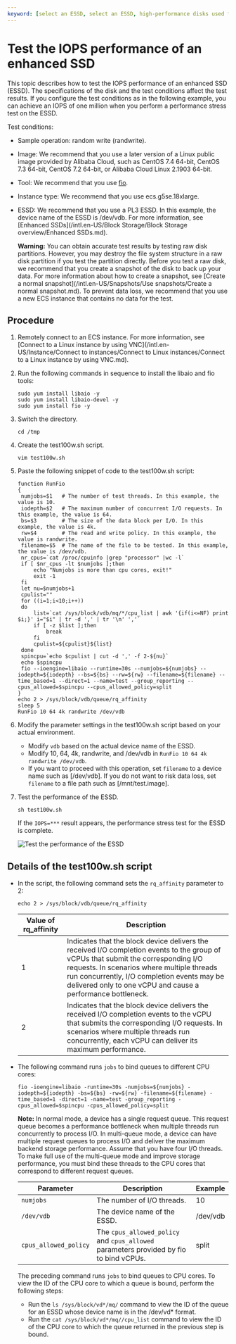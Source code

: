 ```yaml
---
keyword: [select an ESSD, select an ESSD, high-performance disks used for databases, ECS]
---
```


# Test the IOPS performance of an enhanced SSD

This topic describes how to test the IOPS performance of an enhanced SSD \(ESSD\). The specifications of the disk and the test conditions affect the test results. If you configure the test conditions as in the following example, you can achieve an IOPS of one million when you perform a performance stress test on the ESSD.

Test conditions:

-   Sample operation: random write \(randwrite\).
-   Image: We recommend that you use a later version of a Linux public image provided by Alibaba Cloud, such as CentOS 7.4 64-bit, CentOS 7.3 64-bit, CentOS 7.2 64-bit, or Alibaba Cloud Linux 2.1903 64-bit.
-   Tool: We recommend that you use [fio](https://linux.die.net/man/1/fio).
-   Instance type: We recommend that you use ecs.g5se.18xlarge.
-   ESSD: We recommend that you use a PL3 ESSD. In this example, the device name of the ESSD is /dev/vdb. For more information, see [Enhanced SSDs](/intl.en-US/Block Storage/Block Storage overview/Enhanced SSDs.md).

    **Warning:** You can obtain accurate test results by testing raw disk partitions. However, you may destroy the file system structure in a raw disk partition if you test the partition directly. Before you test a raw disk, we recommend that you create a snapshot of the disk to back up your data. For more information about how to create a snapshot, see [Create a normal snapshot](/intl.en-US/Snapshots/Use snapshots/Create a normal snapshot.md). To prevent data loss, we recommend that you use a new ECS instance that contains no data for the test.


## Procedure

1.  Remotely connect to an ECS instance. For more information, see [Connect to a Linux instance by using VNC](/intl.en-US/Instance/Connect to instances/Connect to Linux instances/Connect to a Linux instance by using VNC.md).

2.  Run the following commands in sequence to install the libaio and fio tools:

    ```
    sudo yum install libaio -y
    sudo yum install libaio-devel -y
    sudo yum install fio -y
    ```

3.  Switch the directory.

    ```
    cd /tmp
    ```

4.  Create the test100w.sh script.

    ```
    vim test100w.sh
    ```

5.  Paste the following snippet of code to the test100w.sh script:

    ```
    function RunFio
    {
     numjobs=$1   # The number of test threads. In this example, the value is 10.
     iodepth=$2   # The maximum number of concurrent I/O requests. In this example, the value is 64.
     bs=$3        # The size of the data block per I/O. In this example, the value is 4k.
     rw=$4        # The read and write policy. In this example, the value is randwrite.
     filename=$5  # The name of the file to be tested. In this example, the value is /dev/vdb.
     nr_cpus=`cat /proc/cpuinfo |grep "processor" |wc -l`
     if [ $nr_cpus -lt $numjobs ];then
         echo "Numjobs is more than cpu cores, exit!"
         exit -1
     fi
     let nu=$numjobs+1
     cpulist=""
     for ((i=1;i<10;i++))
     do
         list=`cat /sys/block/vdb/mq/*/cpu_list | awk '{if(i<=NF) print $i;}' i="$i" | tr -d ',' | tr '\n' ','`
         if [ -z $list ];then
             break
         fi
         cpulist=${cpulist}${list}
     done
     spincpu=`echo $cpulist | cut -d ',' -f 2-${nu}`
     echo $spincpu
     fio --ioengine=libaio --runtime=30s --numjobs=${numjobs} --iodepth=${iodepth} --bs=${bs} --rw=${rw} --filename=${filename} --time_based=1 --direct=1 --name=test --group_reporting --cpus_allowed=$spincpu --cpus_allowed_policy=split
    }
    echo 2 > /sys/block/vdb/queue/rq_affinity
    sleep 5
    RunFio 10 64 4k randwrite /dev/vdb
    ```

6.  Modify the parameter settings in the test100w.sh script based on your actual environment.

    -   Modify `vdb` based on the actual device name of the ESSD.
    -   Modify 10, 64, 4k, randwrite, and /dev/vdb in `RunFio 10 64 4k randwrite /dev/vdb`.
    -   If you want to proceed with this operation, set `filename` to a device name such as \[/dev/vdb\]. If you do not want to risk data loss, set `filename` to a file path such as \[/mnt/test.image\].
7.  Test the performance of the ESSD.

    ```
    sh test100w.sh
    ```

    If the `IOPS=***` result appears, the performance stress test for the ESSD is complete.

    ![Test the performance of the ESSD](https://static-aliyun-doc.oss-accelerate.aliyuncs.com/assets/img/en-US/4182909951/p42181.png)


## Details of the test100w.sh script

-   In the script, the following command sets the `rq_affinity` parameter to 2:

    ```
    echo 2 > /sys/block/vdb/queue/rq_affinity
    ```

    |Value of rq\_affinity|Description|
    |---------------------|-----------|
    |1|Indicates that the block device delivers the received I/O completion events to the group of vCPUs that submit the corresponding I/O requests. In scenarios where multiple threads run concurrently, I/O completion events may be delivered only to one vCPU and cause a performance bottleneck.|
    |2|Indicates that the block device delivers the received I/O completion events to the vCPU that submits the corresponding I/O requests. In scenarios where multiple threads run concurrently, each vCPU can deliver its maximum performance.|

-   The following command runs `jobs` to bind queues to different CPU cores:

    ```
    fio -ioengine=libaio -runtime=30s -numjobs=${numjobs} -iodepth=${iodepth} -bs=${bs} -rw=${rw} -filename=${filename} -time_based=1 -direct=1 -name=test -group_reporting -cpus_allowed=$spincpu -cpus_allowed_policy=split
    ```

    **Note:** In normal mode, a device has a single request queue. This request queue becomes a performance bottleneck when multiple threads run concurrently to process I/O. In multi-queue mode, a device can have multiple request queues to process I/O and deliver the maximum backend storage performance. Assume that you have four I/O threads. To make full use of the multi-queue mode and improve storage performance, you must bind these threads to the CPU cores that correspond to different request queues.

    |Parameter|Description|Example|
    |---------|-----------|-------|
    |`numjobs`|The number of I/O threads.|10|
    |`/dev/vdb`|The device name of the ESSD.|/dev/vdb|
    |`cpus_allowed_policy`|The `cpus_allowed_policy` and `cpus_allowed` parameters provided by fio to bind vCPUs.|split|

    The preceding command runs `jobs` to bind queues to CPU cores. To view the ID of the CPU core to which a queue is bound, perform the following steps:

    -   Run the `ls /sys/block/vd*/mq/` command to view the ID of the queue for an ESSD whose device name is in the /dev/vd\* format.
    -   Run the `cat /sys/block/vd*/mq//cpu_list` command to view the ID of the CPU core to which the queue returned in the previous step is bound.

